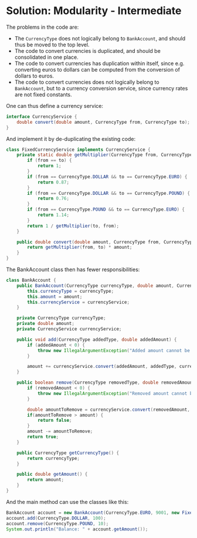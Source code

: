 # Solution: Modularity - Intermediate

The problems in the code are:

- The `CurrencyType` does not logically belong to `BankAccount`, and should thus be moved to the top level.
- The code to convert currencies is duplicated, and should be consolidated in one place.
- The code to convert currencies has duplication within itself, since e.g. converting euros to dollars can be computed from the conversion of dollars to euros.
- The code to convert currencies does not logically belong to `BankAccount`, but to a currency conversion service, since currency rates are not fixed constants.

One can thus define a currency service:

```java
interface CurrencyService {
    double convert(double amount, CurrencyType from, CurrencyType to);
}
```

And implement it by de-duplicating the existing code:

```java
class FixedCurrencyService implements CurrencyService {
    private static double getMultiplier(CurrencyType from, CurrencyType to) {
        if (from == to) {
            return 1;
        }
        if (from == CurrencyType.DOLLAR && to == CurrencyType.EURO) {
            return 0.87;
        }
        if (from == CurrencyType.DOLLAR && to == CurrencyType.POUND) {
            return 0.76;
        }
        if (from == CurrencyType.POUND && to == CurrencyType.EURO) {
            return 1.14;
        }
        return 1 / getMultiplier(to, from);
    }

    public double convert(double amount, CurrencyType from, CurrencyType to) {
        return getMultiplier(from, to) * amount;
    }
}
```

The BankAccount class then has fewer responsibilities:

```java
class BankAccount {
    public BankAccount(CurrencyType currencyType, double amount, CurrencyService currencyService) {
        this.currencyType = currencyType;
        this.amount = amount;
        this.currencyService = currencyService;
    }

    private CurrencyType currencyType;
    private double amount;
    private CurrencyService currencyService;

    public void add(CurrencyType addedType, double addedAmount) {
        if (addedAmount < 0) {
            throw new IllegalArgumentException("Added amount cannot be negative.");
        }

        amount += currencyService.convert(addedAmount, addedType, currencyType);
    }

    public boolean remove(CurrencyType removedType, double removedAmount) {
        if (removedAmount < 0) {
            throw new IllegalArgumentException("Removed amount cannot be negative.");
        }

        double amountToRemove = currencyService.convert(removedAmount, removedType, currencyType);
        if(amountToRemove > amount) {
            return false;
        }
        amount -= amountToRemove;
        return true;
    }

    public CurrencyType getCurrencyType() {
        return currencyType;
    }

    public double getAmount() {
        return amount;
    }
}
```

And the main method can use the classes like this:

```java
BankAccount account = new BankAccount(CurrencyType.EURO, 9001, new FixedCurrencyService());
account.add(CurrencyType.DOLLAR, 100);
account.remove(CurrencyType.POUND, 10);
System.out.println("Balance: " + account.getAmount());
```
